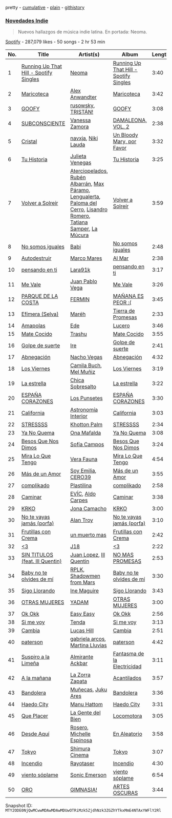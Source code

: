 pretty - [cumulative](/playlists/cumulative/37i9dQZF1DXaaU1AaHpZeu.md) - [plain](/playlists/plain/37i9dQZF1DXaaU1AaHpZeu) - [githistory](https://github.githistory.xyz/mackorone/spotify-playlist-archive/blob/main/playlists/plain/37i9dQZF1DXaaU1AaHpZeu)

### [Novedades Indie](https://open.spotify.com/playlist/37i9dQZF1DXaaU1AaHpZeu)

> Nuevos hallazgos de música indie latina\. En portada: Neoma.

[Spotify](https://open.spotify.com/user/spotify) - 287,079 likes - 50 songs - 2 hr 53 min

| No. | Title | Artist(s) | Album | Length |
|---|---|---|---|---|
| 1 | [Running Up That Hill \- Spotify Singles](https://open.spotify.com/track/3mn8Noyehq8qn2aOIz4HNR) | [Neoma](https://open.spotify.com/artist/1rS9ZvNEWqnKY19g6uiqip) | [Running Up That Hill \- Spotify Singles](https://open.spotify.com/album/5yoGGNfGcVw8Eqlbg13a9v) | 3:40 |
| 2 | [Maricoteca](https://open.spotify.com/track/0QbsT7G5OJqieCARLwPZ2q) | [Alex Anwandter](https://open.spotify.com/artist/0M8uC0u1YRUGCieOKmQF02) | [Maricoteca](https://open.spotify.com/album/1iwN2HQCNED5Vm7mAbzVvu) | 3:42 |
| 3 | [GOOFY](https://open.spotify.com/track/3tHs2HVEwRtJUJnwLxFRxs) | [rusowsky](https://open.spotify.com/artist/1XEVu7gdRFfzEFqsPrancH), [TRISTÁN!](https://open.spotify.com/artist/4XWTmdheb3gjg0P3tNQwT0) | [GOOFY](https://open.spotify.com/album/10bYXGS8owyWcGjOhDYgeU) | 3:08 |
| 4 | [SUBCONSCIENTE](https://open.spotify.com/track/4gSu8Zd82MehR4h8q0DAhH) | [Vanessa Zamora](https://open.spotify.com/artist/3IZxs4ZukiitIk8vkAPAxC) | [DAMALEONA, VOL\. 2](https://open.spotify.com/album/3TTRrj2mJcy3okuQi7OVSv) | 2:38 |
| 5 | [Cristal](https://open.spotify.com/track/6l0b47wNDme1Q819NxElVO) | [navxja](https://open.spotify.com/artist/1H5AZwBOL8ETpshyqPvYQh), [Niki Lauda](https://open.spotify.com/artist/4kfc1pf5G8ghcBeywO6UI9) | [Un Bloody Mary, por Favor](https://open.spotify.com/album/6U4vaNH4OSBjkNSPVlAXLQ) | 3:32 |
| 6 | [Tu Historia](https://open.spotify.com/track/2hDMrKmF31qxmzzrpoeBG3) | [Julieta Venegas](https://open.spotify.com/artist/2QWIScpFDNxmS6ZEMIUvgm) | [Tu Historia](https://open.spotify.com/album/5e3dSyeSBjthMeTcNJ6VBF) | 3:25 |
| 7 | [Volver a Solreír](https://open.spotify.com/track/5I7kzHNyYntpnLc7RYirfy) | [Aterciopelados](https://open.spotify.com/artist/3MqjsWDLhq8SyY6N3PE8yW), [Rubén Albarrán](https://open.spotify.com/artist/7M75Am5m6J934JSviUOGz0), [Max Páramo](https://open.spotify.com/artist/3ZS74ZHaKSlTb25DQnjfr8), [Lengualerta](https://open.spotify.com/artist/451HB6ulceS82BVD3cncjW), [Paloma del Cerro](https://open.spotify.com/artist/6jCZSq4NyG2Ry0LyKHqClp), [Lisandro Romero](https://open.spotify.com/artist/5HB09hjDwO7DyY3Kv77qQX), [Tatiana Samper](https://open.spotify.com/artist/7L2pNjrjogJmOioqYvAlFX), [La Múcura](https://open.spotify.com/artist/5HU93l3p8eKzfQNMk6KwnR) | [Volver a Solreír](https://open.spotify.com/album/4ZUaqJxnULTDcgLc3VvUX2) | 3:59 |
| 8 | [No somos iguales](https://open.spotify.com/track/4JFjInnwwkQ6NDcy7mtcia) | [Babi](https://open.spotify.com/artist/5nP79s99csrvcOiXTGjVfg) | [No somos iguales](https://open.spotify.com/album/6V8z3hRHJI1UtkvGnxyoDR) | 2:48 |
| 9 | [Autodestruir](https://open.spotify.com/track/6Fu6nKbzqsXFC9OYbTwWA7) | [Marco Mares](https://open.spotify.com/artist/5Eg5ZoZgXAa1Eit48sxoKQ) | [Al Mar](https://open.spotify.com/album/7hi2n7W5zjYJuSzfsJ7HuQ) | 2:38 |
| 10 | [pensando en ti](https://open.spotify.com/track/3G6Mo5GUWdzPZdsmdU4juo) | [Lara91k](https://open.spotify.com/artist/2zPvDg6LI6NHPQVQIESjfW) | [pensando en ti](https://open.spotify.com/album/6bLJ9EbgSDl3rksxqhQfg9) | 3:17 |
| 11 | [Me Vale](https://open.spotify.com/track/1hAi0LRAeAyKAL1Cpxri8g) | [Juan Pablo Vega](https://open.spotify.com/artist/2PfyKA4qhjkxUVkerTCxz0) | [Me Vale](https://open.spotify.com/album/2ahnD2nmphCLdMKYC0sDD6) | 3:26 |
| 12 | [PARQUE DE LA COSTA](https://open.spotify.com/track/6YAn9OEzg7816kMXnXUYA4) | [FERMIN](https://open.spotify.com/artist/6ugrj0FCDIKINVrQP9sPJz) | [MAÑANA ES PEOR :\(](https://open.spotify.com/album/3QT37bIN5jVM4cZ0MgHeGd) | 3:45 |
| 13 | [Efímera \(Selva\)](https://open.spotify.com/track/14i59SD7kREavOa7yoX3co) | [Maréh](https://open.spotify.com/artist/2SIZkgqao1WVQAuliN0PN4) | [Tierra de Promesas](https://open.spotify.com/album/54m2oSz6A2crTqfv3Aw7a0) | 2:33 |
| 14 | [Amapolas](https://open.spotify.com/track/61gUdEOlaVGVCzF6ew004e) | [Ede](https://open.spotify.com/artist/1O3NvmKUV1bKyER3apqx3Q) | [Lucero](https://open.spotify.com/album/3oSrzEyGxXoZXB2t9V7hU0) | 3:46 |
| 15 | [Mate Cocido](https://open.spotify.com/track/7pzaXobuXJswLGP90nJoLd) | [Trashu](https://open.spotify.com/artist/36LxoJzKgytSD3TWMN54vY) | [Mate Cocido](https://open.spotify.com/album/0jW37dUj9crNPduuT0vlFc) | 3:55 |
| 16 | [Golpe de suerte](https://open.spotify.com/track/5O3IFQOS34bR3QOp9Xdm8u) | [Ire](https://open.spotify.com/artist/4ysRrzj3LSYDIhtty6ErKI) | [Golpe de suerte](https://open.spotify.com/album/3vqwvxVeypA574JE5CZljA) | 2:41 |
| 17 | [Abnegación](https://open.spotify.com/track/3m61NQGBV2u7rqnIrNHroF) | [Nacho Vegas](https://open.spotify.com/artist/14CMndDKSsMSvZYXFLZRfn) | [Abnegación](https://open.spotify.com/album/5ufCgLOEvx74L2yDCJl8IY) | 4:32 |
| 18 | [Los Viernes](https://open.spotify.com/track/2VtiabfPpLPA3w3c1Tp92t) | [Camila Buch](https://open.spotify.com/artist/0FthFdbx8Sjiz5niqeLygV), [Mel Muñiz](https://open.spotify.com/artist/05NEGCiyDYaJtcPiagl46Y) | [Los Viernes](https://open.spotify.com/album/4m53CrqQEMLqam0yoBOxDN) | 3:19 |
| 19 | [La estrella](https://open.spotify.com/track/3uZTrCrJWANxoeNkxqyvyE) | [Chica Sobresalto](https://open.spotify.com/artist/4tRIJ4uToKp0kihbqnZJML) | [La estrella](https://open.spotify.com/album/2cP3WlzZgnrhZdGTnaPnTL) | 3:22 |
| 20 | [ESPAÑA CORAZONES](https://open.spotify.com/track/7pOEe0fBHdzgV814RkKB9C) | [Los Punsetes](https://open.spotify.com/artist/1jr0mAgIhKtTeKTZwk0HjF) | [ESPAÑA CORAZONES](https://open.spotify.com/album/5qETh4gBmY7KyrItaziHyq) | 3:30 |
| 21 | [California](https://open.spotify.com/track/5PbpA8xmXXbau3WeeLQw0p) | [Astronomía Interior](https://open.spotify.com/artist/6PpHeERfTGHJnYErCOOdPY) | [California](https://open.spotify.com/album/1ZH9F9DEd2QQlItkwwRsja) | 3:03 |
| 22 | [STRESSSS](https://open.spotify.com/track/7KbIpca22o496sJHvD3qI4) | [Khotton Palm](https://open.spotify.com/artist/1wGUJ7RBDxwzB4SJGgdAcJ) | [STRESSSS](https://open.spotify.com/album/3qUi1K3dw0H9hfYmJj37e6) | 2:34 |
| 23 | [Ya No Quema](https://open.spotify.com/track/2X0QbvmpU3MwmgWHymNq5P) | [Ona Mafalda](https://open.spotify.com/artist/6HomUrLEVWcZjlXQTEjMyb) | [Ya No Quema](https://open.spotify.com/album/6IdVved3DmJEH6sd7vDuX0) | 3:08 |
| 24 | [Besos Que Nos Dimos](https://open.spotify.com/track/7u5ubiYPA1a1tACQrZicY7) | [Sofía Campos](https://open.spotify.com/artist/2CDQX14Dm9L7YAyJKfLOe5) | [Besos Que Nos Dimos](https://open.spotify.com/album/0gOurSKwd8MBVE7DANvFKX) | 3:24 |
| 25 | [Mira Lo Que Tengo](https://open.spotify.com/track/5oULgVdI2b8rOhSk7Etkix) | [Vera Fauna](https://open.spotify.com/artist/6A1ptzbr3ljSMF01esP6G4) | [Mira Lo Que Tengo](https://open.spotify.com/album/1rU8IsC2fS3OfuwjD2kFAg) | 4:54 |
| 26 | [Más de un Amor](https://open.spotify.com/track/2znH6Nstwv6wK6c3smOMn9) | [Soy Emilia](https://open.spotify.com/artist/09MCzRiOuz48BY0imXgFFM), [CERO39](https://open.spotify.com/artist/1B6UFfDLZPbLl1rpOmHmi0) | [Más de un Amor](https://open.spotify.com/album/4BC7sC7BDswTGbCwptMF0A) | 3:55 |
| 27 | [complikado](https://open.spotify.com/track/1VB6OgXXixIet11kOQfc3P) | [Plastilina](https://open.spotify.com/artist/0NAzHtE2ceqgTPJZfrhzG9) | [complikado](https://open.spotify.com/album/1EjaJUWUoi90MSNuwteZEp) | 2:58 |
| 28 | [Caminar](https://open.spotify.com/track/0BbFNVF6ddiQIqz2lYoodu) | [EVÍC](https://open.spotify.com/artist/4VrtzTmhlJ4NxpNLGEOYsz), [Aldo Carpes](https://open.spotify.com/artist/6KOP9WgxzpC7hW1sEHgjdJ) | [Caminar](https://open.spotify.com/album/399jFnF7cfqwe5wYzEE8eI) | 3:38 |
| 29 | [KRKO](https://open.spotify.com/track/1CzE8ZUVWxqa8M44MrbZDe) | [Jona Camacho](https://open.spotify.com/artist/0t64OqoqDgnfJee9Z6IBOP) | [KRKO](https://open.spotify.com/album/4GVyq9P5i9VSK4RD5I9MLe) | 3:00 |
| 30 | [No te vayas jamás \(porfa\)](https://open.spotify.com/track/2scnu3hTIxjksgQWACUmCs) | [Alan Troy](https://open.spotify.com/artist/2AAtJ9SZMYanKsVF87wxGU) | [No te vayas jamás \(porfa\)](https://open.spotify.com/album/0nnc7ZbWcmOQ5tITfLtF8l) | 3:10 |
| 31 | [Frutillas con Crema](https://open.spotify.com/track/5DTDzZkWhNVBs30SR2C4dX) | [un muerto mas](https://open.spotify.com/artist/31BzLsWVOEfGQTDIe6atC0) | [Frutillas con Crema](https://open.spotify.com/album/01kd8mR6HRA6AxvvyXQ8i1) | 2:42 |
| 32 | [<3](https://open.spotify.com/track/5AKY8cSf2oXagvtUvQ2rmW) | [J18](https://open.spotify.com/artist/0DAA1By7FZlx94U5BO4d6Q) | [<3](https://open.spotify.com/album/30RTxbqOr716C3Id30XXi6) | 2:22 |
| 33 | [SIN TITULOS \(feat\. Ill Quentin\)](https://open.spotify.com/track/3482mjPy9pVBrZYLdepECc) | [Juan Lopez](https://open.spotify.com/artist/2qNWn8KXd9mEEEGIxlDiuT), [Ill Quentin](https://open.spotify.com/artist/26TC05Yq727xEWV77nRinH) | [NO MAS PROMESAS](https://open.spotify.com/album/3I5Io6jrsxPFYAQAghhoFw) | 2:53 |
| 34 | [Baby no te olvides de mí](https://open.spotify.com/track/7sVvd01br3sUgkR6hQzLLY) | [RPLK](https://open.spotify.com/artist/1tuzO0TeRF6KAKsSbHD46g), [Shadowmen from Mars](https://open.spotify.com/artist/5uWkLfO57GNqu80NtQji0x) | [Baby no te olvides de mí](https://open.spotify.com/album/7IvLXB5m3XQJBTfbRk3dUf) | 3:30 |
| 35 | [Sigo Llorando](https://open.spotify.com/track/1Ptw4qmBwDENGx2qrfUIBc) | [Ine Maguire](https://open.spotify.com/artist/4qAPGbDVkkSdOGo2OEKFqz) | [Sigo Llorando](https://open.spotify.com/album/3V1VAfG6FC5nppug6OZHnm) | 3:43 |
| 36 | [OTRAS MUJERES](https://open.spotify.com/track/3TPyzaMVYGZq6PV1J4kXBV) | [YADAM](https://open.spotify.com/artist/6JTZ3lKjLYsw1h5jDkwDhf) | [OTRAS MUJERES](https://open.spotify.com/album/7kjsiTEu2hzDx0ioEPhWkF) | 3:00 |
| 37 | [Ok Okk](https://open.spotify.com/track/20L3aH0E4VCW3bBW7jAUD3) | [Easy Easy](https://open.spotify.com/artist/7amHpnebrA0ws6pCuN4Xdu) | [Ok Okk](https://open.spotify.com/album/69gsezvh8nQyNs5t5WE4j3) | 2:56 |
| 38 | [Si me voy](https://open.spotify.com/track/2EpVyRKmgrXxHczFdIdIY4) | [Tenda](https://open.spotify.com/artist/6q67yxb78jnAUnVXrbZBHS) | [Si me voy](https://open.spotify.com/album/1JwbJm2HGX3C2aFcNo9qjM) | 3:13 |
| 39 | [Cambia](https://open.spotify.com/track/4QbLk2CbSZaBOMR8XiW8xi) | [Lucas Hill](https://open.spotify.com/artist/0grWhu56S2tVSOeSzQiSTM) | [Cambia](https://open.spotify.com/album/0ygjrHkAuwUx9A9ZqzwBX5) | 2:51 |
| 40 | [paterson](https://open.spotify.com/track/3DUKYkLS0M2kM6m7tzjipR) | [gabriela arcos](https://open.spotify.com/artist/3SdRPRuSNLp9lj06iZuQlx), [Martina Lluvias](https://open.spotify.com/artist/5x24CqyDaYbM6OUjxLYkUo) | [paterson](https://open.spotify.com/album/5URw6mtoVChP5GD5la6RbF) | 4:42 |
| 41 | [Suspiro a la Limeña](https://open.spotify.com/track/0GKZk71FNltR6gN29senUG) | [Almirante Ackbar](https://open.spotify.com/artist/2zDkWvzvjkJttnydwEzY7U) | [Fantasma de la Electricidad](https://open.spotify.com/album/4jhGtMOrZfDiwHEzjAGk2c) | 3:11 |
| 42 | [A la mañana](https://open.spotify.com/track/14BENOkfCCj6C2M3erclfQ) | [La Zorra Zapata](https://open.spotify.com/artist/3BuxRmHMbdWFDtwTQ2lwe5) | [Acantilados](https://open.spotify.com/album/6A32TXaSj9vR5lxEUZeJfV) | 3:57 |
| 43 | [Bandolera](https://open.spotify.com/track/5hSqhP5M5juS4RQmm3BNv1) | [Muñecas](https://open.spotify.com/artist/0907nps0W3zhaeP01nR2a8), [Juku Ares](https://open.spotify.com/artist/02WiMWJUw1eRS0d2tEJauw) | [Bandolera](https://open.spotify.com/album/4icYWXI5xkTJV2s2Sen3KV) | 3:36 |
| 44 | [Haedo City](https://open.spotify.com/track/21z73WvrIa20u7ixsdKnSg) | [Manu Hattom](https://open.spotify.com/artist/0bktV4M0SvAzGH7auzlGpY) | [Haedo City](https://open.spotify.com/album/6P8sgIMm7lSK9t7QfUAK9v) | 3:31 |
| 45 | [Que Placer](https://open.spotify.com/track/2SS9GnNMqb1ciYOSWLXNAL) | [La Gente del Bien](https://open.spotify.com/artist/0M7YLSxwvd6kNKHbH8eQUw) | [Locomotora](https://open.spotify.com/album/5EGcEvMUKQS4cnJFhlYvvf) | 3:05 |
| 46 | [Desde Aquí](https://open.spotify.com/track/0Q0MpRCYvdJeC197Pe34GV) | [Rosero](https://open.spotify.com/artist/5YhzMroM1y0BHeHqXGMIQu), [Michelle Espinosa](https://open.spotify.com/artist/2dQ3Ury51FHqdpSWIKKar4) | [En Aleatorio](https://open.spotify.com/album/5l7EBj9nmB7Y5dWcvXWncP) | 3:58 |
| 47 | [Tokyo](https://open.spotify.com/track/76wpubtT6iAwo77cTIIcol) | [Shimura Cinema](https://open.spotify.com/artist/7z354pYj5tj4i4k702WZMV) | [Tokyo](https://open.spotify.com/album/4rZ4lsKcGOPl5UTmw8PBJu) | 3:07 |
| 48 | [Incendio](https://open.spotify.com/track/5ioHMlRdkZ8tEsTQYxAN7E) | [Rayotaser](https://open.spotify.com/artist/3RsgNEOhNLBPaFb2kJ3jmL) | [Incendio](https://open.spotify.com/album/1y28e6RwIQuHqQ1kDJPsTU) | 4:30 |
| 49 | [viento sóplame](https://open.spotify.com/track/72VSlKfgSM14Od2Z6y1nPM) | [Sonic Emerson](https://open.spotify.com/artist/56NvLMYpWkket0d75Ue5S8) | [viento sóplame](https://open.spotify.com/album/1DvUDhIzmbl3Gdr0XykVmW) | 6:54 |
| 50 | [ORO](https://open.spotify.com/track/6sDlX3HmUrle6P1Zdw51zm) | [GIMNASIA!](https://open.spotify.com/artist/30UCox4SHkMQrXw4712X4J) | [ARTES OSCURAS](https://open.spotify.com/album/3U5B2LGCe0as0fvOxeGQQn) | 3:44 |

Snapshot ID: `MTY2ODE0NjQwMCwwMDAwMDAwMDUwOTRiMzk5ZjdhNzk3ZGZhYTkxMmE4NTAxYWFlY2Rl`
